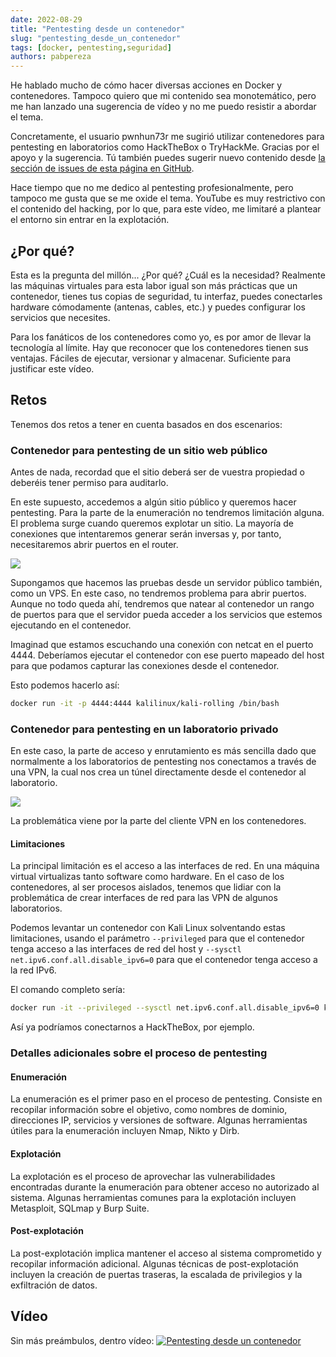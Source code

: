 ```yaml
---
date: 2022-08-29
title: "Pentesting desde un contenedor"
slug: "pentesting_desde_un_contenedor"
tags: [docker, pentesting,seguridad]
authors: pabpereza 
---
```


He hablado mucho de cómo hacer diversas acciones en Docker y contenedores. Tampoco quiero que mi contenido sea monotemático, pero me han lanzado una sugerencia de vídeo y no me puedo resistir a abordar el tema.
<!-- truncate -->

Concretamente, el usuario pwnhun73r me sugirió utilizar contenedores para pentesting en laboratorios como HackTheBox o TryHackMe. Gracias por el apoyo y la sugerencia. Tú también puedes sugerir nuevo contenido desde [la sección de issues de esta página en GitHub](https://github.com/pabpereza/pabpereza/issues).

Hace tiempo que no me dedico al pentesting profesionalmente, pero tampoco me gusta que se me oxide el tema. YouTube es muy restrictivo con el contenido del hacking, por lo que, para este vídeo, me limitaré a plantear el entorno sin entrar en la explotación.

## ¿Por qué?
Esta es la pregunta del millón... ¿Por qué? ¿Cuál es la necesidad? Realmente las máquinas virtuales para esta labor igual son más prácticas que un contenedor, tienes tus copias de seguridad, tu interfaz, puedes conectarles hardware cómodamente (antenas, cables, etc.) y puedes configurar los servicios que necesites.

Para los fanáticos de los contenedores como yo, es por amor de llevar la tecnología al límite. Hay que reconocer que los contenedores tienen sus ventajas. Fáciles de ejecutar, versionar y almacenar. Suficiente para justificar este vídeo.

## Retos
Tenemos dos retos a tener en cuenta basados en dos escenarios:

### Contenedor para pentesting de un sitio web público
Antes de nada, recordad que el sitio deberá ser de vuestra propiedad o deberéis tener permiso para auditarlo. 

En este supuesto, accedemos a algún sitio público y queremos hacer pentesting. Para la parte de la enumeración no tendremos limitación alguna. El problema surge cuando queremos explotar un sitio. La mayoría de conexiones que intentaremos generar serán inversas y, por tanto, necesitaremos abrir puertos en el router.

![](web_container.drawio.png)

Supongamos que hacemos las pruebas desde un servidor público también, como un VPS. En este caso, no tendremos problema para abrir puertos. Aunque no todo queda ahí, tendremos que natear al contenedor un rango de puertos para que el servidor pueda acceder a los servicios que estemos ejecutando en el contenedor.

Imaginad que estamos escuchando una conexión con netcat en el puerto 4444. Deberíamos ejecutar el contenedor con ese puerto mapeado del host para que podamos capturar las conexiones desde el contenedor.

Esto podemos hacerlo así:

```bash
docker run -it -p 4444:4444 kalilinux/kali-rolling /bin/bash
```

### Contenedor para pentesting en un laboratorio privado
En este caso, la parte de acceso y enrutamiento es más sencilla dado que normalmente a los laboratorios de pentesting nos conectamos a través de una VPN, la cual nos crea un túnel directamente desde el contenedor al laboratorio.

![](lab_container.drawio.png)

La problemática viene por la parte del cliente VPN en los contenedores.

#### Limitaciones
La principal limitación es el acceso a las interfaces de red. En una máquina virtual virtualizas tanto software como hardware. En el caso de los contenedores, al ser procesos aislados, tenemos que lidiar con la problemática de crear interfaces de red para las VPN de algunos laboratorios.

Podemos levantar un contenedor con Kali Linux solventando estas limitaciones, usando el parámetro `--privileged` para que el contenedor tenga acceso a las interfaces de red del host y `--sysctl net.ipv6.conf.all.disable_ipv6=0` para que el contenedor tenga acceso a la red IPv6.

El comando completo sería:
```bash
docker run -it --privileged --sysctl net.ipv6.conf.all.disable_ipv6=0 kalilinux/kali-rolling /bin/bash
```

Así ya podríamos conectarnos a HackTheBox, por ejemplo.

### Detalles adicionales sobre el proceso de pentesting

#### Enumeración
La enumeración es el primer paso en el proceso de pentesting. Consiste en recopilar información sobre el objetivo, como nombres de dominio, direcciones IP, servicios y versiones de software. Algunas herramientas útiles para la enumeración incluyen Nmap, Nikto y Dirb.

#### Explotación
La explotación es el proceso de aprovechar las vulnerabilidades encontradas durante la enumeración para obtener acceso no autorizado al sistema. Algunas herramientas comunes para la explotación incluyen Metasploit, SQLmap y Burp Suite.

#### Post-explotación
La post-explotación implica mantener el acceso al sistema comprometido y recopilar información adicional. Algunas técnicas de post-explotación incluyen la creación de puertas traseras, la escalada de privilegios y la exfiltración de datos.

## Vídeo 
Sin más preámbulos, dentro vídeo:
[![Pentesting desde un contenedor](https://img.youtube.com/vi/0GsiBPVRMyI/maxresdefault.jpg)](https://youtu.be/0GsiBPVRMyI)

